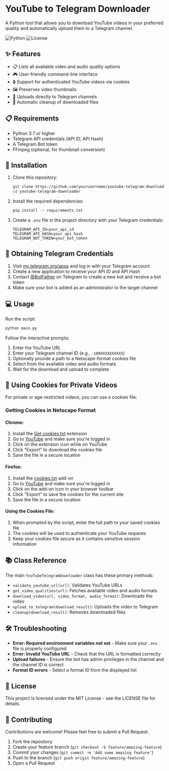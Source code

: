 # YouTube to Telegram Downloader

A Python tool that allows you to download YouTube videos in your preferred quality and automatically upload them to a Telegram channel.

![Python](https://img.shields.io/badge/Python-3.7%2B-blue)
![License](https://img.shields.io/badge/License-MIT-green)

## ✨ Features

- 📋 Lists all available video and audio quality options
- 🎮 User-friendly command-line interface
- 🔒 Support for authenticated YouTube videos via cookies
- 🖼️ Preserves video thumbnails
- 📱 Uploads directly to Telegram channels
- 🧹 Automatic cleanup of downloaded files

## 📋 Requirements

- Python 3.7 or higher
- Telegram API credentials (API ID, API Hash)
- A Telegram Bot token
- FFmpeg (optional, for thumbnail conversion)

## 🚀 Installation

1. Clone this repository:
   ```bash
   git clone https://github.com/yourusername/youtube-telegram-downloader.git
   cd youtube-telegram-downloader
   ```

2. Install the required dependencies:
   ```bash
   pip install -r requirements.txt
   ```

3. Create a `.env` file in the project directory with your Telegram credentials:
   ```
   TELEGRAM_API_ID=your_api_id
   TELEGRAM_API_HASH=your_api_hash
   TELEGRAM_BOT_TOKEN=your_bot_token
   ```

## 🔑 Obtaining Telegram Credentials

1. Visit [my.telegram.org/apps](https://my.telegram.org/apps) and log in with your Telegram account
2. Create a new application to receive your API ID and API Hash
3. Contact [@BotFather](https://t.me/BotFather) on Telegram to create a new bot and receive a bot token
4. Make sure your bot is added as an administrator to the target channel

## 💻 Usage

Run the script:
```bash
python main.py
```

Follow the interactive prompts:
1. Enter the YouTube URL
2. Enter your Telegram channel ID (e.g., `-100XXXXXXXXXX`)
3. Optionally provide a path to a Netscape-format cookies file
4. Select from the available video and audio formats
5. Wait for the download and upload to complete

## 🍪 Using Cookies for Private Videos

For private or age-restricted videos, you can use a cookies file:

### Getting Cookies in Netscape Format

#### Chrome:
1. Install the [Get cookies.txt](https://chrome.google.com/webstore/detail/get-cookiestxt/bgaddhkoddajcdgocldbbfleckgcbcid) extension
2. Go to [YouTube](https://www.youtube.com) and make sure you're logged in
3. Click on the extension icon while on YouTube
4. Click "Export" to download the cookies file
5. Save the file in a secure location

#### Firefox:
1. Install the [cookies.txt](https://addons.mozilla.org/en-US/firefox/addon/cookies-txt/) add-on
2. Go to [YouTube](https://www.youtube.com) and make sure you're logged in
3. Click on the add-on icon in your browser toolbar
4. Click "Export" to save the cookies for the current site
5. Save the file in a secure location

#### Using the Cookies File:
1. When prompted by the script, enter the full path to your saved cookies file
2. The cookies will be used to authenticate your YouTube requests
3. Keep your cookies file secure as it contains sensitive session information

## 📚 Class Reference

The main `YouTubeTelegramDownloader` class has these primary methods:

- `validate_youtube_url(url)`: Validates YouTube URLs
- `get_video_qualities(url)`: Fetches available video and audio formats
- `download_video(url, video_format, audio_format)`: Downloads the video
- `upload_to_telegram(download_result)`: Uploads the video to Telegram
- `cleanup(download_result)`: Removes downloaded files

## 🛠️ Troubleshooting

- **Error: Required environment variables not set** - Make sure your `.env` file is properly configured
- **Error: Invalid YouTube URL** - Check that the URL is formatted correctly
- **Upload failures** - Ensure the bot has admin privileges in the channel and the channel ID is correct
- **Format ID errors** - Select a format ID from the displayed list

## 📄 License

This project is licensed under the MIT License - see the LICENSE file for details.

## 🤝 Contributing

Contributions are welcome! Please feel free to submit a Pull Request.

1. Fork the repository
2. Create your feature branch (`git checkout -b feature/amazing-feature`)
3. Commit your changes (`git commit -m 'Add some amazing feature'`)
4. Push to the branch (`git push origin feature/amazing-feature`)
5. Open a Pull Request
